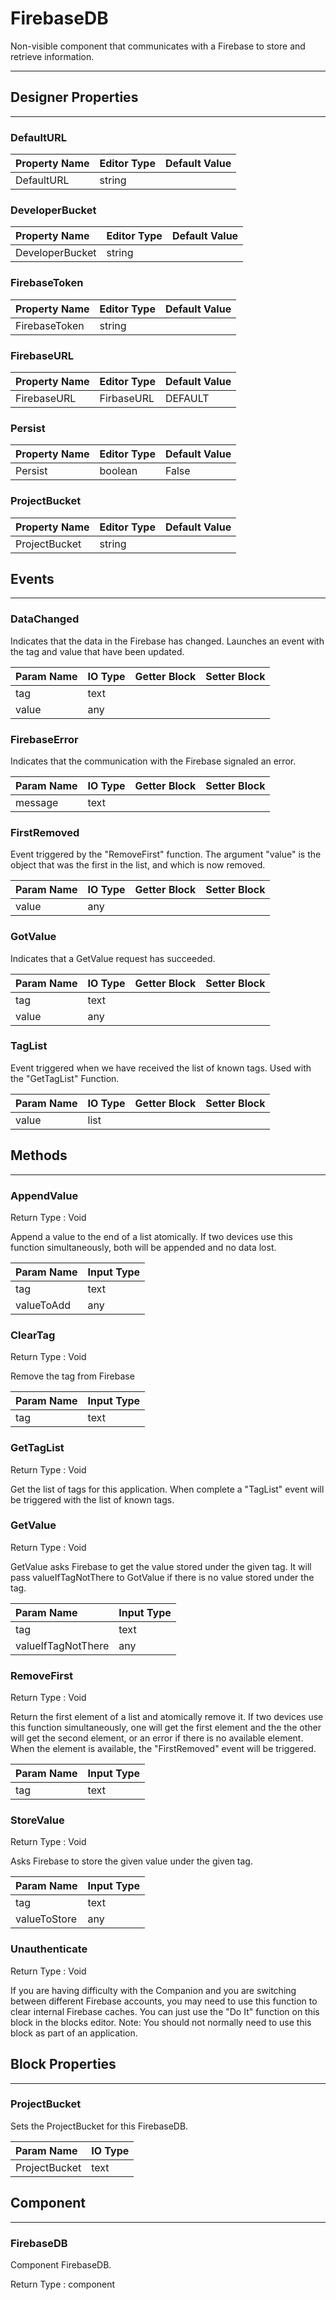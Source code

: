 <!--
  Copyright © 2021-2021 Quantonium, All rights reserved
  Released under the GPL License, Version 3.0
-->

# FirebaseDB

Non-visible component that communicates with a Firebase to store and retrieve information.

---

## Designer Properties

---

### DefaultURL

| Property Name | Editor Type | Default Value |
| :------------ | :---------- | :------------ |
| DefaultURL    | string      |               |

### DeveloperBucket

| Property Name   | Editor Type | Default Value |
| :-------------- | :---------- | :------------ |
| DeveloperBucket | string      |               |

### FirebaseToken

| Property Name | Editor Type | Default Value |
| :------------ | :---------- | :------------ |
| FirebaseToken | string      |               |

### FirebaseURL

| Property Name | Editor Type | Default Value |
| :------------ | :---------- | :------------ |
| FirebaseURL   | FirbaseURL  | DEFAULT       |

### Persist

| Property Name | Editor Type | Default Value |
| :------------ | :---------- | :------------ |
| Persist       | boolean     | False         |

### ProjectBucket

| Property Name | Editor Type | Default Value |
| :------------ | :---------- | :------------ |
| ProjectBucket | string      |               |

## Events

---

### DataChanged

<div block-type = "component_event" component-selector = "FirebaseDB" event-selector = "DataChanged" id = "firebasedb-datachanged"></div>

Indicates that the data in the Firebase has changed. Launches an event with the tag and value that have been updated.

| Param Name | IO Type                        | Getter Block                                                                                          | Setter Block                                                                                          |
| :--------- | :----------------------------- | :---------------------------------------------------------------------------------------------------- | :---------------------------------------------------------------------------------------------------- |
| tag        | <span class="text">text</span> | <div block-type = "getter" variable-name = tag id = "param-get-firebasedb-datachanged-tag"></div>     | <div block-type = "setter" variable-name = tag id = "param-set-firebasedb-datachanged-tag"></div>     |
| value      | <span class="any">any</span>   | <div block-type = "getter" variable-name = value id = "param-get-firebasedb-datachanged-value"></div> | <div block-type = "setter" variable-name = value id = "param-set-firebasedb-datachanged-value"></div> |

### FirebaseError

<div block-type = "component_event" component-selector = "FirebaseDB" event-selector = "FirebaseError" id = "firebasedb-firebaseerror"></div>

Indicates that the communication with the Firebase signaled an error.

| Param Name | IO Type                        | Getter Block                                                                                                | Setter Block                                                                                                |
| :--------- | :----------------------------- | :---------------------------------------------------------------------------------------------------------- | :---------------------------------------------------------------------------------------------------------- |
| message    | <span class="text">text</span> | <div block-type = "getter" variable-name = message id = "param-get-firebasedb-firebaseerror-message"></div> | <div block-type = "setter" variable-name = message id = "param-set-firebasedb-firebaseerror-message"></div> |

### FirstRemoved

<div block-type = "component_event" component-selector = "FirebaseDB" event-selector = "FirstRemoved" id = "firebasedb-firstremoved"></div>

Event triggered by the "RemoveFirst" function. The argument "value" is the object that was the first in the list, and which is now removed.

| Param Name | IO Type                      | Getter Block                                                                                           | Setter Block                                                                                           |
| :--------- | :--------------------------- | :----------------------------------------------------------------------------------------------------- | :----------------------------------------------------------------------------------------------------- |
| value      | <span class="any">any</span> | <div block-type = "getter" variable-name = value id = "param-get-firebasedb-firstremoved-value"></div> | <div block-type = "setter" variable-name = value id = "param-set-firebasedb-firstremoved-value"></div> |

### GotValue

<div block-type = "component_event" component-selector = "FirebaseDB" event-selector = "GotValue" id = "firebasedb-gotvalue"></div>

Indicates that a GetValue request has succeeded.

| Param Name | IO Type                        | Getter Block                                                                                       | Setter Block                                                                                       |
| :--------- | :----------------------------- | :------------------------------------------------------------------------------------------------- | :------------------------------------------------------------------------------------------------- |
| tag        | <span class="text">text</span> | <div block-type = "getter" variable-name = tag id = "param-get-firebasedb-gotvalue-tag"></div>     | <div block-type = "setter" variable-name = tag id = "param-set-firebasedb-gotvalue-tag"></div>     |
| value      | <span class="any">any</span>   | <div block-type = "getter" variable-name = value id = "param-get-firebasedb-gotvalue-value"></div> | <div block-type = "setter" variable-name = value id = "param-set-firebasedb-gotvalue-value"></div> |

### TagList

<div block-type = "component_event" component-selector = "FirebaseDB" event-selector = "TagList" id = "firebasedb-taglist"></div>

Event triggered when we have received the list of known tags. Used with the "GetTagList" Function.

| Param Name | IO Type                        | Getter Block                                                                                      | Setter Block                                                                                      |
| :--------- | :----------------------------- | :------------------------------------------------------------------------------------------------ | :------------------------------------------------------------------------------------------------ |
| value      | <span class="list">list</span> | <div block-type = "getter" variable-name = value id = "param-get-firebasedb-taglist-value"></div> | <div block-type = "setter" variable-name = value id = "param-set-firebasedb-taglist-value"></div> |

## Methods

---

### AppendValue

<div block-type = "component_method" component-selector = "FirebaseDB" method-selector = "AppendValue" id = "firebasedb-appendvalue"></div>

Return Type : <span class="void">Void</span>

Append a value to the end of a list atomically. If two devices use this function simultaneously, both will be appended and no data lost.

| Param Name | Input Type                     |
| :--------- | :----------------------------- |
| tag        | <span class="text">text</span> |
| valueToAdd | <span class="any">any</span>   |

### ClearTag

<div block-type = "component_method" component-selector = "FirebaseDB" method-selector = "ClearTag" id = "firebasedb-cleartag"></div>

Return Type : <span class="void">Void</span>

Remove the tag from Firebase

| Param Name | Input Type                     |
| :--------- | :----------------------------- |
| tag        | <span class="text">text</span> |

### GetTagList

<div block-type = "component_method" component-selector = "FirebaseDB" method-selector = "GetTagList" id = "firebasedb-gettaglist"></div>

Return Type : <span class="void">Void</span>

Get the list of tags for this application. When complete a "TagList" event will be triggered with the list of known tags.

### GetValue

<div block-type = "component_method" component-selector = "FirebaseDB" method-selector = "GetValue" id = "firebasedb-getvalue"></div>

Return Type : <span class="void">Void</span>

GetValue asks Firebase to get the value stored under the given tag. It will pass valueIfTagNotThere to GotValue if there is no value stored under the tag.

| Param Name         | Input Type                     |
| :----------------- | :----------------------------- |
| tag                | <span class="text">text</span> |
| valueIfTagNotThere | <span class="any">any</span>   |

### RemoveFirst

<div block-type = "component_method" component-selector = "FirebaseDB" method-selector = "RemoveFirst" id = "firebasedb-removefirst"></div>

Return Type : <span class="void">Void</span>

Return the first element of a list and atomically remove it. If two devices use this function simultaneously, one will get the first element and the the other will get the second element, or an error if there is no available element. When the element is available, the "FirstRemoved" event will be triggered.

| Param Name | Input Type                     |
| :--------- | :----------------------------- |
| tag        | <span class="text">text</span> |

### StoreValue

<div block-type = "component_method" component-selector = "FirebaseDB" method-selector = "StoreValue" id = "firebasedb-storevalue"></div>

Return Type : <span class="void">Void</span>

Asks Firebase to store the given value under the given tag.

| Param Name   | Input Type                     |
| :----------- | :----------------------------- |
| tag          | <span class="text">text</span> |
| valueToStore | <span class="any">any</span>   |

### Unauthenticate

<div block-type = "component_method" component-selector = "FirebaseDB" method-selector = "Unauthenticate" id = "firebasedb-unauthenticate"></div>

Return Type : <span class="void">Void</span>

If you are having difficulty with the Companion and you are switching between different Firebase accounts, you may need to use this function to clear internal Firebase caches. You can just use the "Do It" function on this block in the blocks editor. Note: You should not normally need to use this block as part of an application.

## Block Properties

---

### ProjectBucket

<div block-type = "component_set_get" component-selector = "FirebaseDB" property-selector = "ProjectBucket" property-type = "get" id = "get-firebasedb-projectbucket"></div>

<div block-type = "component_set_get" component-selector = "FirebaseDB" property-selector = "ProjectBucket" property-type = "set" id = "set-firebasedb-projectbucket"></div>

Sets the ProjectBucket for this FirebaseDB.

| Param Name    | IO Type                        |
| :------------ | :----------------------------- |
| ProjectBucket | <span class="text">text</span> |

## Component

---

### FirebaseDB

<div block-type = "component_component_block" component-selector = "FirebaseDB" id = "component-firebasedb"></div>

Component FirebaseDB.

Return Type : <span class="component">component</span>

